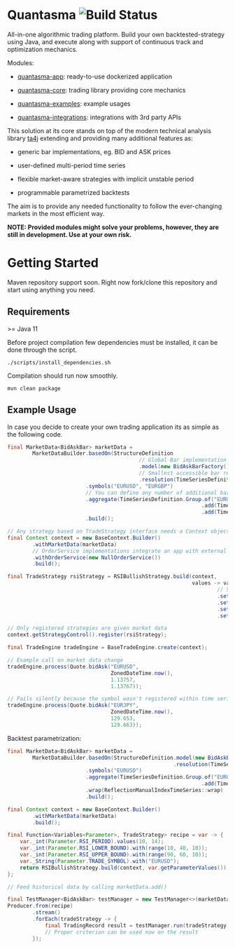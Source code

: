 # Quantasma ![Build Status](https://travis-ci.com/pmorou/quantasma.svg?branch=master)

All-in-one algorithmic trading platform. Build your own backtested-strategy using Java, and execute along with support of continuous track and optimization mechanics.

Modules:

-   [quantasma-app]({quantasma-app/}): ready-to-use dockerized application

-   [quantasma-core]({quantasma-core/}): trading library providing core mechanics

-   [quantasma-examples]({quantasma-examples/}): example usages

-   [quantasma-integrations]({quantasma-integrations/}): integrations with 3rd party APIs

This solution at its core stands on top of the modern technical analysis library [ta4j](https://github.com/ta4j/ta4j) extending and providing many additional features as:

-   generic bar implementations, eg. BID and ASK prices

-   user-defined multi-period time series

-   flexible market-aware strategies with implicit unstable period

-   programmable parametrized backtests

The aim is to provide any needed functionality to follow the ever-changing markets in the most efficient way.

**NOTE: Provided modules might solve your problems, however, they are still in development. Use at your own risk.**

# Getting Started

Maven repository support soon. Right now fork/clone this repository and start using anything you need.

## Requirements

&gt;= Java 11

Before project compilation few dependencies must be installed, it can be done through the script.

    ./scripts/install_dependencies.sh

Compilation should run now smoothly.

    mvn clean package

## Example Usage

In case you decide to create your own trading application its as simple as the following code.

``` java
final MarketData<BidAskBar> marketData =
        MarketDataBuilder.basedOn(StructureDefinition
                                          // Global Bar implementation factory
                                          .model(new BidAskBarFactory())
                                          // Smallest accessible bar resolution for all defined below symbols
                                          .resolution(TimeSeriesDefinition.limited(BarPeriod.M1, 100)))
                         .symbols("EURUSD", "EURGBP")
                         // You can define any number of additional bars resolutions for above symbols
                         .aggregate(TimeSeriesDefinition.Group.of("EURUSD")
                                                              .add(TimeSeriesDefinition.limited(BarPeriod.M5, 100))
                                                              .add(TimeSeriesDefinition.limited(BarPeriod.M30, 100)))
                         .build();

// Any strategy based on TradeStrategy interface needs a Context object
final Context context = new BaseContext.Builder()
        .withMarketData(marketData)
        // OrderService implementations integrate an app with external APIs
        .withOrderService(new NullOrderService())
        .build();

final TradeStrategy rsiStrategy = RSIBullishStrategy.build(context,
                                                           values -> values
                                                                   // String or Enum (for safety) is allowed
                                                                   .set(Parameter.TRADE_SYMBOL, "EURUSD")
                                                                   .set(Parameter.RSI_PERIOD, 14)
                                                                   .set(Parameter.RSI_LOWER_BOUND, 30)
                                                                   .set(Parameter.RSI_UPPER_BOUND, 70));

// Only registered strategies are given market data
context.getStrategyControl().register(rsiStrategy);

final TradeEngine tradeEngine = BaseTradeEngine.create(context);

// Example call on market data change
tradeEngine.process(Quote.bidAsk("EURUSD",
                                 ZonedDateTime.now(),
                                 1.13757,
                                 1.13767));

// Fails silently because the symbol wasn't registered within time series definitions
tradeEngine.process(Quote.bidAsk("EURJPY",
                                 ZonedDateTime.now(),
                                 129.653,
                                 129.663));
```

Backtest parametrization:

``` java
final MarketData<BidAskBar> marketData =
        MarketDataBuilder.basedOn(StructureDefinition.model(new BidAskBarFactory())
                                                     .resolution(TimeSeriesDefinition.unlimited(BarPeriod.M1)))
                         .symbols("EURUSD")
                         .aggregate(TimeSeriesDefinition.Group.of("EURUSD")
                                                              .add(TimeSeriesDefinition.unlimited(BarPeriod.M5)))
                         .wrap(ReflectionManualIndexTimeSeries::wrap)
                         .build();

final Context context = new BaseContext.Builder()
        .withMarketData(marketData)
        .build();

final Function<Variables<Parameter>, TradeStrategy> recipe = var -> {
    var._int(Parameter.RSI_PERIOD).values(10, 14);
    var._int(Parameter.RSI_LOWER_BOUND).with(range(10, 40, 10));
    var._int(Parameter.RSI_UPPER_BOUND).with(range(90, 60, 10));
    var._String(Parameter.TRADE_SYMBOL).with("EURUSD");
    return RSIBullishStrategy.build(context, var.getParameterValues());
};

// Feed historical data by calling marketData.add()

final TestManager<BidAskBar> testManager = new TestManager<>(marketData);
Producer.from(recipe)
        .stream()
        .forEach(tradeStrategy -> {
            final TradingRecord result = testManager.run(tradeStrategy, Order.OrderType.BUY);
            // Proper criterion can be used now on the result
        });
```
